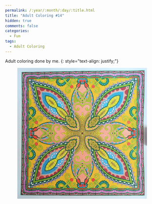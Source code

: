```yaml
---
permalink: /:year/:month/:day/:title.html
title: "Adult Coloring #14"
hidden: true
comments: false
categories:
  - Fun
tags:
  - Adult Coloring
---
```


Adult coloring done by me.
{: style="text-align: justify;"}
<br>

<figure>
    <a href="/assets/fun/2019/05/04/IMG_20190504_131608.jpg"><img src="/assets/fun/2019/05/04/IMG_20190504_131608.jpg"></a>
</figure>
